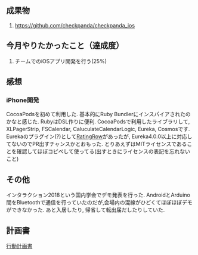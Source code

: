 ## 成果物

1. https://github.com/checkpanda/checkpanda_ios

## 今月やりたかったこと（達成度）

1. チームでのiOSアプリ開発を行う(25%)

## 感想
### iPhone開発
CocoaPodsを初めて利用した. 基本的にRuby Bundlerにインスパイアされたのかなと感じた. RubyはDSL作りに便利.
CocoaPodsで利用したライブラリして, XLPagerStrip, FSCalendar, CaluculateCalendarLogic, Eureka, Cosmosです.
Eurekaのプラグイン(?)として[RatingRow](https://github.com/chilijung/RatingRow)があったが, Eureka4.0.0以上に対応してないのでPR出すチャンスかとおもった.
とりあえずはMITライセンスであることを確認してほぼコピペして使ってる(出すときにライセンスの表記を忘れないこと)


## その他
インタラクション2018という国内学会でデモ発表を行った.
AndroidとArduino間をBluetoothで通信を行っていたのだが,会場内の混線がひどくてほぼほぼデモができなかった.
あと入居したり, 帰省して転出届だしたりしていた.

## 計画書

[行動計画書](https://drive.google.com/open?id=1IEwW7D3Iqs1FLlduzMCMoG-nWQV0We68lpbYqvn1xRw)
